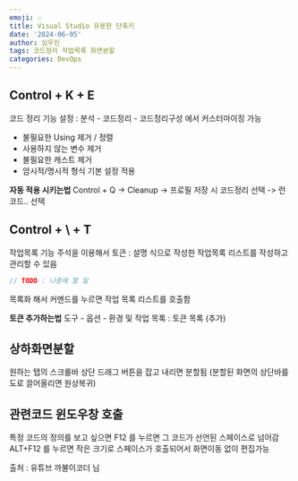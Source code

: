 ```yaml
---
emoji: 💡
title: Visual Studio 유용한 단축키
date: '2024-06-05'
author: 심우진
tags: 코드정리 작업목록 화면분할
categories: DevOps
---
```


## Control + K + E
코드 정리 기능
설정 : 분석 - 코드정리 - 코드정리구성 에서 커스터마이징 가능

- 불필요한 Using 제거 / 정렬
- 사용하지 않는 변수 제거
- 불필요한 캐스트 제거
- 암시적/명시적 형식 기본 설정 적용

**자동 적용 시키는법** 
Control + Q -> Cleanup -> 프로필 저장 시 코드정리 선택 -> 런코드.. 선택

## Control + \ + T
작업목록 기능
주석을 이용해서 토큰 : 설명 식으로 작성한 작업목록 리스트를 작성하고 관리할 수 있음

```C#
// TODO : 나중에 할 일
```

목록화 해서 커멘드를 누르면 작업 목록 리스트를 호출함

**토큰 추가하는법**
도구 - 옵션 - 환경 및 작업 목록 : 토큰 목록 (추가)

## 상하화면분할

원하는 탭의 스크롤바 상단 드래그 버튼을 잡고 내리면 분할됨
(분할된 화면의 상단바를 도로 끌어올리면 원상복귀)

## 관련코드 윈도우창 호출
특정 코드의 정의를 보고 싶으면 F12 를 누르면 그 코드가 선언된 스페이스로 넘어감
 ALT+F12 를 누르면 작은 크기로 스페이스가 호출되어서 화면이동 없이 편집가능


출처 : 유튜브 까불이코더 님


```toc

```

